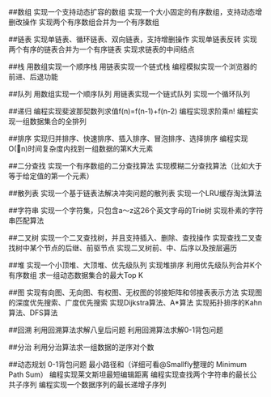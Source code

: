 ##数组
实现一个支持动态扩容的数组
实现一个大小固定的有序数组，支持动态增删改操作
实现两个有序数组合并为一个有序数组

##链表
实现单链表、循环链表、双向链表，支持增删操作
实现单链表反转
实现两个有序的链表合并为一个有序链表
实现求链表的中间结点

##栈
用数组实现一个顺序栈
用链表实现一个链式栈
编程模拟实现一个浏览器的前进、后退功能

##队列
用数组实现一个顺序队列
用链表实现一个链式队列
实现一个循环队列

##递归
编程实现斐波那契数列求值f(n)=f(n-1)+f(n-2)
编程实现求阶乘n!
编程实现一组数据集合的全排列

##排序
实现归并排序、快速排序、插入排序、冒泡排序、选择排序
编程实现O(n)时间复杂度内找到一组数据的第K大元素

##二分查找
实现一个有序数组的二分查找算法
实现模糊二分查找算法（比如大于等于给定值的第一个元素）

##散列表
实现一个基于链表法解决冲突问题的散列表
实现一个LRU缓存淘汰算法

##字符串
实现一个字符集，只包含a～z这26个英文字母的Trie树
实现朴素的字符串匹配算法

##二叉树
实现一个二叉查找树，并且支持插入、删除、查找操作
实现查找二叉查找树中某个节点的后继、前驱节点
实现二叉树前、中、后序以及按层遍历

##堆
实现一个小顶堆、大顶堆、优先级队列
实现堆排序
利用优先级队列合并K个有序数组
求一组动态数据集合的最大Top K

##图
实现有向图、无向图、有权图、无权图的邻接矩阵和邻接表表示方法
实现图的深度优先搜索、广度优先搜索
实现Dijkstra算法、A*算法
实现拓扑排序的Kahn算法、DFS算法

##回溯
利用回溯算法求解八皇后问题
利用回溯算法求解0-1背包问题

##分治
利用分治算法求一组数据的逆序对个数

##动态规划
0-1背包问题
最小路径和（详细可看@Smallfly整理的 Minimum Path Sum）
编程实现莱文斯坦最短编辑距离
编程实现查找两个字符串的最长公共子序列
编程实现一个数据序列的最长递增子序列
